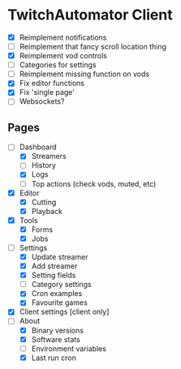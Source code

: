 # TwitchAutomator Client

- [x] Reimplement notifications
- [ ] Reimplement that fancy scroll location thing
- [x] Reimplement vod controls
- [ ] Categories for settings
- [ ] Reimplement missing function on vods
- [x] Fix editor functions
- [x] Fix 'single page'
- [ ] Websockets?

## Pages
- [ ] Dashboard
  - [x] Streamers
  - [ ] History
  - [x] Logs
  - [ ] Top actions (check vods, muted, etc)
- [x] Editor
  - [x] Cutting
  - [x] Playback
- [x] Tools
  - [x] Forms
  - [x] Jobs
- [ ] Settings
  - [x] Update streamer
  - [x] Add streamer
  - [x] Setting fields
  - [ ] Category settings
  - [x] Cron examples
  - [x] Favourite games
- [x] Client settings [client only]
- [ ] About
  - [x] Binary versions
  - [x] Software stats
  - [ ] Environment variables
  - [x] Last run cron